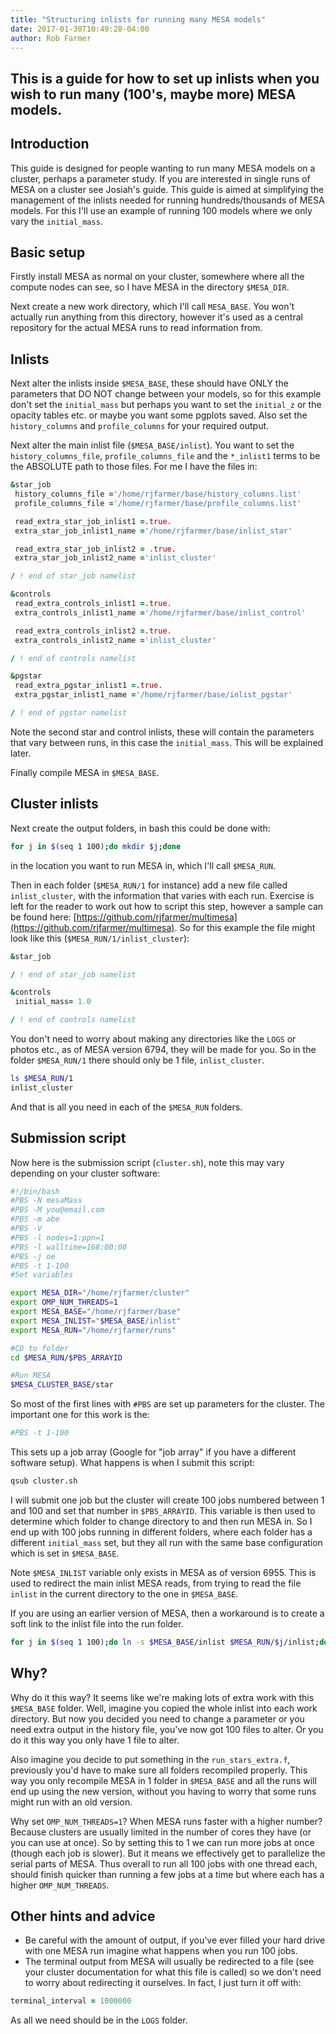 ```yaml
---
title: "Structuring inlists for running many MESA models"
date: 2017-01-30T10:49:28-04:00
author: Rob Farmer
---
```


## This is a guide for how to set up inlists when you wish to run many (100's, maybe more) MESA models.

## Introduction

This guide is designed for people wanting to run many MESA models on a cluster, perhaps a parameter study. If you are interested in single runs of MESA on a cluster see Josiah's guide. This guide is aimed at simplifying the management of the inlists needed for running hundreds/thousands of MESA models. For this I'll use an example of running 100 models where we only vary the `initial_mass`.

## Basic setup

Firstly install MESA as normal on your cluster, somewhere where all the compute nodes can see, so I have MESA in the directory `$MESA_DIR`.

Next create a new work directory, which I'll call `MESA_BASE`. You won't actually run anything from this directory, however it's used as a central repository for the actual MESA runs to read information from.

## Inlists

Next alter the inlists inside `$MESA_BASE`, these should have ONLY the parameters that DO NOT change between your models, so for this example don't set the `initial_mass` but perhaps you want to set the `initial_z` or the opacity tables etc. or maybe you want some pgplots saved. Also set the `history_columns` and `profile_columns` for your required output.

Next alter the main inlist file (`$MESA_BASE/inlist`). You want to set the `history_columns_file`, `profile_columns_file` and the `*_inlist1` terms to be the ABSOLUTE path to those files. For me I have the files in:

```fortran
&star_job
 history_columns_file ='/home/rjfarmer/base/history_columns.list'
 profile_columns_file ='/home/rjfarmer/base/profile_columns.list'

 read_extra_star_job_inlist1 =.true.
 extra_star_job_inlist1_name ='/home/rjfarmer/base/inlist_star' 

 read_extra_star_job_inlist2 = .true.
 extra_star_job_inlist2_name ='inlist_cluster' 

/ ! end of star_job namelist

&controls
 read_extra_controls_inlist1 =.true.
 extra_controls_inlist1_name ='/home/rjfarmer/base/inlist_control'

 read_extra_controls_inlist2 =.true.
 extra_controls_inlist2_name ='inlist_cluster'     

/ ! end of controls namelist

&pgstar
 read_extra_pgstar_inlist1 =.true.
 extra_pgstar_inlist1_name ='/home/rjfarmer/base/inlist_pgstar'

/ ! end of pgstar namelist
```

Note the second star and control inlists, these will contain the parameters that vary between runs, in this case the `initial_mass`. This will be explained later.

Finally compile MESA in `$MESA_BASE`.

## Cluster inlists

Next create the output folders, in bash this could be done with:

```bash
for j in $(seq 1 100);do mkdir $j;done
```

in the location you want to run MESA in, which I'll call `$MESA_RUN`.

Then in each folder (`$MESA_RUN/1` for instance) add a new file called `inlist_cluster`, with the information that varies with each run. Exercise is left for the reader to work out how to script this step, however a sample can be found here: [https://github.com/rjfarmer/multimesa](https://github.com/rjfarmer/multimesa). So for this example the file might look like this (`$MESA_RUN/1/inlist_cluster`):

```fortran
&star_job  

/ ! end of star_job namelist

&controls
 initial_mass= 1.0     

/ ! end of controls namelist
```

You don't need to worry about making any directories like the `LOGS` or photos etc., as of MESA version 6794, they will be made for you. So in the folder `$MESA_RUN/1` there should only be 1 file, `inlist_cluster`.

```bash
ls $MESA_RUN/1
inlist_cluster
```

And that is all you need in each of the `$MESA_RUN` folders.

## Submission script

Now here is the submission script (`cluster.sh`), note this may vary depending on your cluster software:

```bash
#!/bin/bash
#PBS -N mesaMass
#PBS -M you@email.com
#PBS -m abe
#PBS -V
#PBS -l nodes=1:ppn=1
#PBS -l walltime=168:00:00
#PBS -j oe
#PBS -t 1-100
#Set variables

export MESA_DIR="/home/rjfarmer/cluster"
export OMP_NUM_THREADS=1
export MESA_BASE="/home/rjfarmer/base"
export MESA_INLIST="$MESA_BASE/inlist"
export MESA_RUN="/home/rjfarmer/runs"

#CD to folder
cd $MESA_RUN/$PBS_ARRAYID

#Run MESA
$MESA_CLUSTER_BASE/star
```

So most of the first lines with `#PBS` are set up parameters for the cluster. The important one for this work is the:

```bash
#PBS -t 1-100
```

This sets up a job array (Google for "job array" if you have a different software setup). What happens is when I submit this script:

```bash
qsub cluster.sh
```

I will submit one job but the cluster will create 100 jobs numbered between 1 and 100 and set that number in `$PBS_ARRAYID`. This variable is then used to determine which folder to change directory to and then run MESA in. So I end up with 100 jobs running in different folders, where each folder has a different `initial_mass` set, but they all run with the same base configuration which is set in `$MESA_BASE`.

Note `$MESA_INLIST` variable only exists in MESA as of version 6955. This is used to redirect the main inlist MESA reads, from trying to read the file `inlist` in the current directory to the one in `$MESA_BASE`.

If you are using an earlier version of MESA, then a workaround is to create a soft link to the inlist file into the run folder.

```bash
for j in $(seq 1 100);do ln -s $MESA_BASE/inlist $MESA_RUN/$j/inlist;done
```

## Why?

Why do it this way? It seems like we're making lots of extra work with this `$MESA_BASE` folder. Well, imagine you copied the whole inlist into each work directory. But now you decided you need to change a parameter or you need extra output in the history file, you've now got 100 files to alter. Or you do it this way you only have 1 file to alter.

Also imagine you decide to put something in the `run_stars_extra.f`, previously you'd have to make sure all folders recompiled properly. This way you only recompile MESA in 1 folder in `$MESA_BASE` and all the runs will end up using the new version, without you having to worry that some runs might run with an old version.

Why set `OMP_NUM_THREADS=1`? When MESA runs faster with a higher number? Because clusters are usually limited in the number of cores they have (or you can use at once). So by setting this to 1 we can run more jobs at once (though each job is slower). But it means we effectively get to parallelize the serial parts of MESA. Thus overall to run all 100 jobs with one thread each, should finish quicker than running a few jobs at a time but where each has a higher `OMP_NUM_THREADS`.

## Other hints and advice

- Be careful with the amount of output, if you've ever filled your hard drive with one MESA run imagine what happens when you run 100 jobs.
- The terminal output from MESA will usually be redirected to a file (see your cluster documentation for what this file is called) so we don't need to worry about redirecting it ourselves. In fact, I just turn it off with:

```fortran
terminal_interval = 1000000
```

As all we need should be in the `LOGS` folder.
